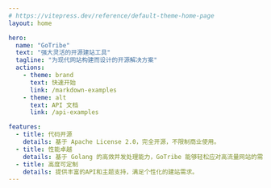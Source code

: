 ```yaml
---
# https://vitepress.dev/reference/default-theme-home-page
layout: home

hero:
  name: "GoTribe"
  text: "强大灵活的开源建站工具"
  tagline: "为现代网站构建而设计的开源解决方案"
  actions:
    - theme: brand
      text: 快速开始
      link: /markdown-examples
    - theme: alt
      text: API 文档
      link: /api-examples

features:
  - title: 代码开源
    details: 基于 Apache License 2.0，完全开源，不限制商业使用。
  - title: 性能卓越
    details: 基于 Golang 的高效并发处理能力，GoTribe 能够轻松应对高流量网站的需求。
  - title: 高度可定制
    details: 提供丰富的API和主题支持，满足个性化的建站需求。
---
```

